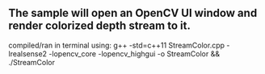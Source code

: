 
The sample will open an OpenCV UI window and render colorized depth stream to it.
------------------------------------------------------------------------------------

compiled/ran in terminal using: 
g++ -std=c++11 StreamColor.cpp -lrealsense2 -lopencv_core -lopencv_highgui -o StreamColor && ./StreamColor




